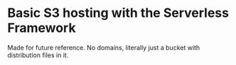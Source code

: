 # Basic S3 hosting with the Serverless Framework 

Made for future reference. No domains, literally just a bucket with distribution files in it. 
